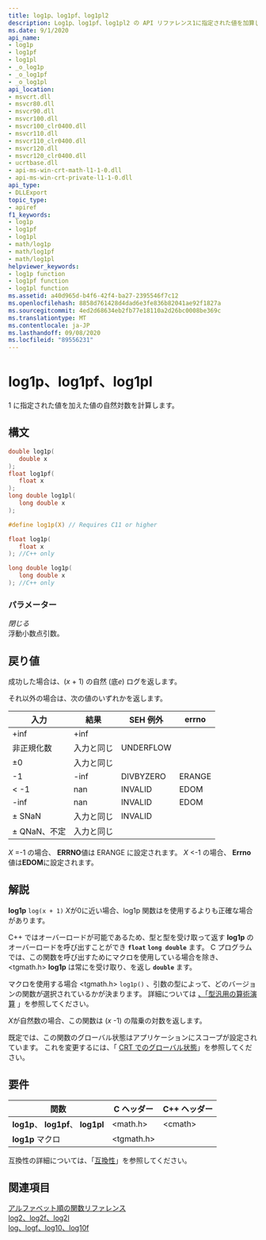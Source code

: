 ```yaml
---
title: log1p、log1pf、log1pl2
description: Log1p、log1pf、log1pl2 の API リファレンス1に指定された値を加算した自然対数を計算します。
ms.date: 9/1/2020
api_name:
- log1p
- log1pf
- log1pl
- _o_log1p
- _o_log1pf
- _o_log1pl
api_location:
- msvcrt.dll
- msvcr80.dll
- msvcr90.dll
- msvcr100.dll
- msvcr100_clr0400.dll
- msvcr110.dll
- msvcr110_clr0400.dll
- msvcr120.dll
- msvcr120_clr0400.dll
- ucrtbase.dll
- api-ms-win-crt-math-l1-1-0.dll
- api-ms-win-crt-private-l1-1-0.dll
api_type:
- DLLExport
topic_type:
- apiref
f1_keywords:
- log1p
- log1pf
- log1pl
- math/log1p
- math/log1pf
- math/log1pl
helpviewer_keywords:
- log1p function
- log1pf function
- log1pl function
ms.assetid: a40d965d-b4f6-42f4-ba27-2395546f7c12
ms.openlocfilehash: 8858d761428d4dad6e3fe836b82041ae92f1827a
ms.sourcegitcommit: 4ed2d68634eb2fb77e18110a2d26bc0008be369c
ms.translationtype: MT
ms.contentlocale: ja-JP
ms.lasthandoff: 09/08/2020
ms.locfileid: "89556231"
---
```

# <a name="log1p-log1pf-log1pl"></a>log1p、log1pf、log1pl

1 に指定された値を加えた値の自然対数を計算します。

## <a name="syntax"></a>構文

```C
double log1p(
   double x
);
float log1pf(
   float x
);
long double log1pl(
   long double x
);

#define log1p(X) // Requires C11 or higher

float log1p(
   float x
); //C++ only

long double log1p(
   long double x
); //C++ only
```

### <a name="parameters"></a>パラメーター

*閉じる*\
浮動小数点引数。

## <a name="return-value"></a>戻り値

成功した場合は、(*x* + 1) の自然 (底*e*) ログを返します。

それ以外の場合は、次の値のいずれかを返します。

|入力|結果|SEH 例外|errno|
|-----------|------------|-------------------|-----------|
|+inf|+inf|||
|非正規化数|入力と同じ|UNDERFLOW||
|±0|入力と同じ|||
|-1|-inf|DIVBYZERO|ERANGE|
|< -1|nan|INVALID|EDOM|
|-inf|nan|INVALID|EDOM|
|± SNaN|入力と同じ|INVALID||
|± QNaN、不定|入力と同じ|||

*X* =-1 の場合、 **ERRNO**値は ERANGE に設定されます。 *X* <-1 の場合、 **Errno**値は**EDOM**に設定されます。

## <a name="remarks"></a>解説

**log1p** `log(x + 1)` *X*が0に近い場合、log1p 関数はを使用するよりも正確な場合があります。

C++ ではオーバーロードが可能であるため、型と型を受け取って返す **log1p** のオーバーロードを呼び出すことができ **`float`** **`long double`** ます。 C プログラムでは、この関数を呼び出すためにマクロを使用している場合を除き、 \<tgmath.h> **log1p** は常にを受け取り、を返し **`double`** ます。

マクロを使用する場合 \<tgmath.h> `log1p()` 、引数の型によって、どのバージョンの関数が選択されているかが決まります。 詳細については [、「型汎用の算術演算](../../c-runtime-library/tgmath.md) 」を参照してください。

*X*が自然数の場合、この関数は (*x* -1) の階乗の対数を返します。

既定では、この関数のグローバル状態はアプリケーションにスコープが設定されています。 これを変更するには、「 [CRT でのグローバル状態](../global-state.md)」を参照してください。

## <a name="requirements"></a>要件

|関数|C ヘッダー|C++ ヘッダー|
|--------------|--------------|------------------|
|**log1p**、 **log1pf**、 **log1pl**|\<math.h>|\<cmath>|
|**log1p** マクロ | \<tgmath.h> ||

互換性の詳細については、「[互換性](../../c-runtime-library/compatibility.md)」を参照してください。

## <a name="see-also"></a>関連項目

[アルファベット順の関数リファレンス](crt-alphabetical-function-reference.md)\
[log2、log2f、log2l](log2-log2f-log2l.md)\
[log、logf、log10、log10f](log-logf-log10-log10f.md)
